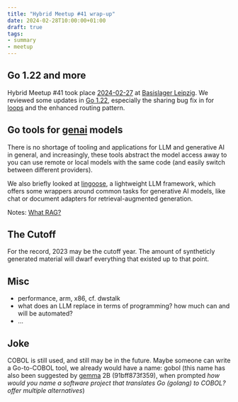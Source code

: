 ```yaml
---
title: "Hybrid Meetup #41 wrap-up"
date: 2024-02-28T10:00:00+01:00
draft: true
tags:
- summary
- meetup
---
```


## Go 1.22 and more

Hybrid Meetup #41 took place
[2024-02-27](https://www.meetup.com/leipzig-golang/events/298066352) at
[Basislager Leipzig](https://www.basislager.co/). We reviewed some updates in
[Go 1.22](https://golang.org/doc/go1.22), especially the sharing bug fix in
for [loops](https://go.dev/wiki/LoopvarExperiment) and the enhanced routing pattern.

## Go tools for [genai](https://en.wikipedia.org/wiki/Generative_artificial_intelligence) models

There is no shortage of tooling and applications for LLM and generative AI in
general, and increasingly, these tools abstract the model access away to you
can use remote or local models with the same code (and easily switch between
different providers).

We also briefly looked at [lingoose](https://lingoose.io/), a lightweight LLM
framework, which offers some wrappers around common tasks for generative AI
models, like chat or document adapters for retrieval-augmented generation.

Notes: [What RAG?](https://github.com/miku/whatrag)

## The Cutoff

For the record, 2023 may be the cutoff year. The amount of syntheticly
generated material will dwarf everything that existed up to that point.

## Misc

* performance, arm, x86, cf. dwstalk
* what does an LLM replace in terms of programming? how much can and will be automated?
* ...

## Joke

COBOL is still used, and still may be in the future. Maybe someone can write a
Go-to-COBOL tool, we already would have a name: gobol (this name has also been
suggested by
[gemma](https://huggingface.co/docs/transformers/en/model_doc/gemma) 2B (91bff873f359), when
prompted *how would you name a software project that translates Go (golang) to
COBOL? offer multiple alternatives*)
